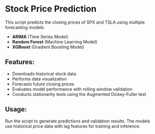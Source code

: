 # Stock Price Prediction

This script predicts the closing prices of SPX and TSLA using multiple forecasting models:
- **ARIMA** (Time Series Model)
- **Random Forest** (Machine Learning Model)
- **XGBoost** (Gradient Boosting Model)

## Features:
- Downloads historical stock data
- Performs data visualization
- Forecasts future closing prices
- Evaluates model performance with rolling window validation
- Conducts stationarity tests using the Augmented Dickey-Fuller test

## Usage:
Run the script to generate predictions and validation results. The models use historical price data with lag features for training and inference.
